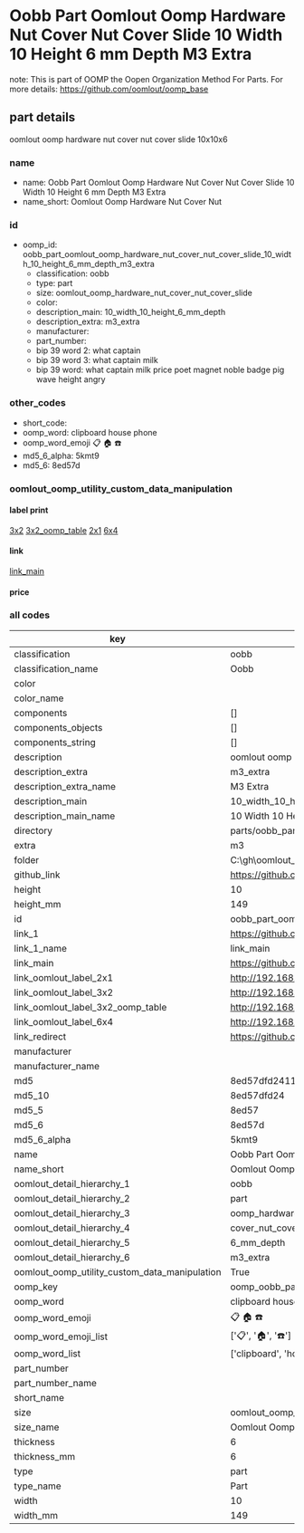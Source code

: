 # Oobb Part Oomlout Oomp Hardware Nut Cover Nut Cover Slide 10 Width 10 Height 6 mm Depth M3 Extra  

note: This is part of OOMP the Oopen Organization Method For Parts. For more details: https://github.com/oomlout/oomp_base

##  part details
  



oomlout oomp hardware nut cover nut cover slide 10x10x6



### name
* name: Oobb Part Oomlout Oomp Hardware Nut Cover Nut Cover Slide 10 Width 10 Height 6 mm Depth M3 Extra
* name_short: Oomlout Oomp Hardware Nut Cover Nut
### id
* oomp_id: oobb_part_oomlout_oomp_hardware_nut_cover_nut_cover_slide_10_width_10_height_6_mm_depth_m3_extra
  * classification: oobb
  * type: part
  * size: oomlout_oomp_hardware_nut_cover_nut_cover_slide
  * color: 
  * description_main: 10_width_10_height_6_mm_depth
  * description_extra: m3_extra
  * manufacturer: 
  * part_number: 
  * bip 39 word 2: what captain
  * bip 39 word 3: what captain milk
  * bip 39 word: what captain milk price poet magnet noble badge pig wave height angry

### other_codes
* short_code: 
* oomp_word: clipboard house phone
* oomp_word_emoji :clipboard: :house: :phone:
* md5_6_alpha: 5kmt9
* md5_6: 8ed57d






### oomlout_oomp_utility_custom_data_manipulation
#### label print
[3x2](http://192.168.1.245:1112/?label=oomp%205kmt9)
[3x2_oomp_table](http://192.168.1.108:1112/?label=oomp%205kmt9)
[2x1](http://192.168.1.242:1112/?label=oomp%205kmt9)
[6x4](http://192.168.1.55:1112/?label=oomp%205kmt9)    

#### link

[link_main](https://github.com/oomlout/oomlout_oobb_version_4_generated_parts/tree/main/navigation_oomp/oobb/part/oomlout_oomp_hardware_nut_cover_nut_cover_slide/10_width_10_height_6_mm_depth/m3_extra/part)                              

#### price







### all codes 
| key | value |  
| --- | --- |  
| classification | oobb |  
| classification_name | Oobb |  
| color |  |  
| color_name |  |  
| components | [] |  
| components_objects | [] |  
| components_string | [] |  
| description | oomlout oomp hardware nut cover nut cover slide 10x10x6 |  
| description_extra | m3_extra |  
| description_extra_name | M3 Extra |  
| description_main | 10_width_10_height_6_mm_depth |  
| description_main_name | 10 Width 10 Height 6 mm Depth |  
| directory | parts/oobb_part_oomlout_oomp_hardware_nut_cover_nut_cover_slide_10_width_10_height_6_mm_depth_m3_extra |  
| extra | m3 |  
| folder | C:\gh\oomlout_oobb_version_4_generated_parts\parts\oobb_part_oomlout_oomp_hardware_nut_cover_nut_cover_slide_10_width_10_height_6_mm_depth_m3_extra |  
| github_link | https://github.com/oomlout/oomlout_oomp_part_src/tree/main/parts/oobb_part_oomlout_oomp_hardware_nut_cover_nut_cover_slide_10_width_10_height_6_mm_depth_m3_extra |  
| height | 10 |  
| height_mm | 149 |  
| id | oobb_part_oomlout_oomp_hardware_nut_cover_nut_cover_slide_10_width_10_height_6_mm_depth_m3_extra |  
| link_1 | https://github.com/oomlout/oomlout_oobb_version_4_generated_parts/tree/main/navigation_oomp/oobb/part/oomlout_oomp_hardware_nut_cover_nut_cover_slide/10_width_10_height_6_mm_depth/m3_extra/part |  
| link_1_name | link_main |  
| link_main | https://github.com/oomlout/oomlout_oobb_version_4_generated_parts/tree/main/navigation_oomp/oobb/part/oomlout_oomp_hardware_nut_cover_nut_cover_slide/10_width_10_height_6_mm_depth/m3_extra/part |  
| link_oomlout_label_2x1 | http://192.168.1.242:1112/?label=oomp%205kmt9 |  
| link_oomlout_label_3x2 | http://192.168.1.245:1112/?label=oomp%205kmt9 |  
| link_oomlout_label_3x2_oomp_table | http://192.168.1.108:1112/?label=oomp%205kmt9 |  
| link_oomlout_label_6x4 | http://192.168.1.55:1112/?label=oomp%205kmt9 |  
| link_redirect | https://github.com/oomlout/oomlout_oobb_version_4_generated_parts/tree/main/parts/oobb_oomlout_oomp_hardware_nut_cover_nut_cover_slide_10_10_06_ex_m3 |  
| manufacturer |  |  
| manufacturer_name |  |  
| md5 | 8ed57dfd241172b617d39aa719088fce |  
| md5_10 | 8ed57dfd24 |  
| md5_5 | 8ed57 |  
| md5_6 | 8ed57d |  
| md5_6_alpha | 5kmt9 |  
| name | Oobb Part Oomlout Oomp Hardware Nut Cover Nut Cover Slide 10 Width 10 Height 6 mm Depth M3 Extra |  
| name_short | Oomlout Oomp Hardware Nut Cover Nut |  
| oomlout_detail_hierarchy_1 | oobb |  
| oomlout_detail_hierarchy_2 | part |  
| oomlout_detail_hierarchy_3 | oomp_hardware_nut |  
| oomlout_detail_hierarchy_4 | cover_nut_cover_slide |  
| oomlout_detail_hierarchy_5 | 6_mm_depth |  
| oomlout_detail_hierarchy_6 | m3_extra |  
| oomlout_oomp_utility_custom_data_manipulation | True |  
| oomp_key | oomp_oobb_part_oomlout_oomp_hardware_nut_cover_nut_cover_slide_10_width_10_height_6_mm_depth_m3_extra |  
| oomp_word | clipboard house phone |  
| oomp_word_emoji | :clipboard: :house: :phone: |  
| oomp_word_emoji_list | [':clipboard:', ':house:', ':phone:'] |  
| oomp_word_list | ['clipboard', 'house', 'phone'] |  
| part_number |  |  
| part_number_name |  |  
| short_name |  |  
| size | oomlout_oomp_hardware_nut_cover_nut_cover_slide |  
| size_name | Oomlout Oomp Hardware Nut Cover Nut Cover Slide |  
| thickness | 6 |  
| thickness_mm | 6 |  
| type | part |  
| type_name | Part |  
| width | 10 |  
| width_mm | 149 |  
